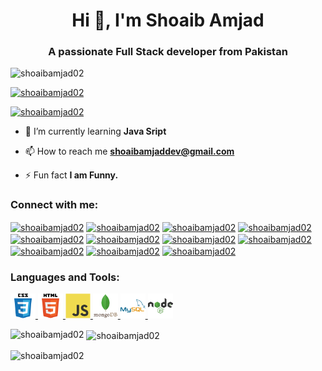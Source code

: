 <!--![logo](https://github.com/ShoaibAmjad02/ShoaibAmjad02/blob/main/ccf53ec81ee7e9baf5d1d0a28ee3d30d.gif) -->
<h1 align="center">Hi 👋, I'm Shoaib Amjad</h1>
<h3 align="center">A passionate Full Stack developer from Pakistan</h3>

<p align="left"> <img src="https://komarev.com/ghpvc/?username=shoaibamjad02&label=Profile%20views&color=0e75b6&style=flat" alt="shoaibamjad02" /> </p>

<p align="left"> <a href="https://github.com/ryo-ma/github-profile-trophy"><img src="https://github-profile-trophy.vercel.app/?username=shoaibamjad02" alt="shoaibamjad02" /></a> </p>

<p align="left"> <a href="https://twitter.com/shoaibamjad02" target="blank"><img src="https://img.shields.io/twitter/follow/shoaibamjad02?logo=twitter&style=for-the-badge" alt="shoaibamjad02" /></a> </p>

- 🌱 I’m currently learning **Java Sript**

- 📫 How to reach me **shoaibamjaddev@gmail.com**

- ⚡ Fun fact **I am Funny.**

<h3 align="left">Connect with me:</h3>
<p align="left">
<a href="https://codepen.io/shoaibamjad02" target="blank"><img align="center" src="https://raw.githubusercontent.com/rahuldkjain/github-profile-readme-generator/master/src/images/icons/Social/codepen.svg" alt="shoaibamjad02" height="30" width="40" /></a>
<a href="https://twitter.com/shoaibamjad02" target="blank"><img align="center" src="https://raw.githubusercontent.com/rahuldkjain/github-profile-readme-generator/master/src/images/icons/Social/twitter.svg" alt="shoaibamjad02" height="30" width="40" /></a>
<a href="https://linkedin.com/in/shoaibamjad02" target="blank"><img align="center" src="https://raw.githubusercontent.com/rahuldkjain/github-profile-readme-generator/master/src/images/icons/Social/linked-in-alt.svg" alt="shoaibamjad02" height="30" width="40" /></a>
<a href="https://stackoverflow.com/users/shoaibamjad02" target="blank"><img align="center" src="https://raw.githubusercontent.com/rahuldkjain/github-profile-readme-generator/master/src/images/icons/Social/stack-overflow.svg" alt="shoaibamjad02" height="30" width="40" /></a>
<a href="https://kaggle.com/shoaibamjad02" target="blank"><img align="center" src="https://raw.githubusercontent.com/rahuldkjain/github-profile-readme-generator/master/src/images/icons/Social/kaggle.svg" alt="shoaibamjad02" height="30" width="40" /></a>
<a href="https://fb.com/shoaibamjad02" target="blank"><img align="center" src="https://raw.githubusercontent.com/rahuldkjain/github-profile-readme-generator/master/src/images/icons/Social/facebook.svg" alt="shoaibamjad02" height="30" width="40" /></a>
<a href="https://instagram.com/shoaibamjad02" target="blank"><img align="center" src="https://raw.githubusercontent.com/rahuldkjain/github-profile-readme-generator/master/src/images/icons/Social/instagram.svg" alt="shoaibamjad02" height="30" width="40" /></a>
<a href="https://www.behance.net/shoaibamjad02" target="blank"><img align="center" src="https://raw.githubusercontent.com/rahuldkjain/github-profile-readme-generator/master/src/images/icons/Social/behance.svg" alt="shoaibamjad02" height="30" width="40" /></a>
<a href="https://medium.com/shoaibamjad02" target="blank"><img align="center" src="https://raw.githubusercontent.com/rahuldkjain/github-profile-readme-generator/master/src/images/icons/Social/medium.svg" alt="shoaibamjad02" height="30" width="40" /></a>
<a href="https://www.youtube.com/c/shoaibamjad02" target="blank"><img align="center" src="https://raw.githubusercontent.com/rahuldkjain/github-profile-readme-generator/master/src/images/icons/Social/youtube.svg" alt="shoaibamjad02" height="30" width="40" /></a>
<a href="https://www.codechef.com/users/shoaibamjad02" target="blank"><img align="center" src="https://cdn.jsdelivr.net/npm/simple-icons@3.1.0/icons/codechef.svg" alt="shoaibamjad02" height="30" width="40" /></a>
</p>

<h3 align="left">Languages and Tools:</h3>
<p align="left"> <a href="https://www.w3schools.com/css/" target="_blank" rel="noreferrer"> <img src="https://raw.githubusercontent.com/devicons/devicon/master/icons/css3/css3-original-wordmark.svg" alt="css3" width="40" height="40"/> </a> <a href="https://www.w3.org/html/" target="_blank" rel="noreferrer"> <img src="https://raw.githubusercontent.com/devicons/devicon/master/icons/html5/html5-original-wordmark.svg" alt="html5" width="40" height="40"/> </a> <a href="https://developer.mozilla.org/en-US/docs/Web/JavaScript" target="_blank" rel="noreferrer"> <img src="https://raw.githubusercontent.com/devicons/devicon/master/icons/javascript/javascript-original.svg" alt="javascript" width="40" height="40"/> </a> <a href="https://www.mongodb.com/" target="_blank" rel="noreferrer"> <img src="https://raw.githubusercontent.com/devicons/devicon/master/icons/mongodb/mongodb-original-wordmark.svg" alt="mongodb" width="40" height="40"/> </a> <a href="https://www.mysql.com/" target="_blank" rel="noreferrer"> <img src="https://raw.githubusercontent.com/devicons/devicon/master/icons/mysql/mysql-original-wordmark.svg" alt="mysql" width="40" height="40"/> </a> <a href="https://nodejs.org" target="_blank" rel="noreferrer"> <img src="https://raw.githubusercontent.com/devicons/devicon/master/icons/nodejs/nodejs-original-wordmark.svg" alt="nodejs" width="40" height="40"/> </a> </p>

<p><img align="left" src="https://github-readme-stats.vercel.app/api/top-langs?username=shoaibamjad02&show_icons=true&locale=en&layout=compact" alt="shoaibamjad02" /></p>

<p>&nbsp;<img align="center" src="https://github-readme-stats.vercel.app/api?username=shoaibamjad02&show_icons=true&locale=en" alt="shoaibamjad02" /></p>

<p><img align="center" src="https://github-readme-streak-stats.herokuapp.com/?user=shoaibamjad02&" alt="shoaibamjad02" /></p>
